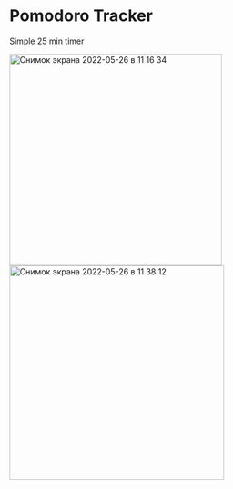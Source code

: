 # Pomodoro Tracker

Simple 25 min timer

<img width="373" alt="Снимок экрана 2022-05-26 в 11 16 34" src="https://user-images.githubusercontent.com/96373604/170456227-86fe57b3-dc01-410a-9705-32e3a1cba059.png">
   <img width="377" alt="Снимок экрана 2022-05-26 в 11 38 12" src="https://user-images.githubusercontent.com/96373604/170455821-0cf90413-27aa-4ba9-b0b2-a08ba3527690.png">
